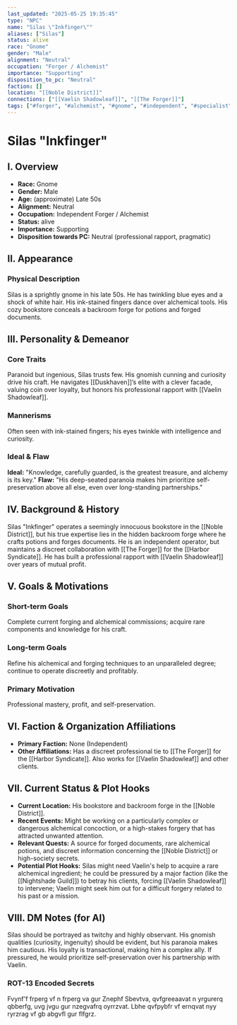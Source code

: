```yaml
---
last_updated: "2025-05-25 19:35:45"
type: "NPC"
name: "Silas \"Inkfinger\""
aliases: ["Silas"]
status: alive
race: "Gnome"
gender: "Male"
alignment: "Neutral"
occupation: "Forger / Alchemist"
importance: "Supporting"
disposition_to_pc: "Neutral"
faction: []
location: "[[Noble District]]"
connections: ["[[Vaelin Shadowleaf]]", "[[The Forger]]"]
tags: ["#forger", "#alchemist", "#gnome", "#independent", "#specialist"]
---
```

# Silas "Inkfinger"

## I. Overview
* **Race:** Gnome
* **Gender:** Male
* **Age:** (approximate) Late 50s
* **Alignment:** Neutral
* **Occupation:** Independent Forger / Alchemist
* **Status:** alive
* **Importance:** Supporting
* **Disposition towards PC:** Neutral (professional rapport, pragmatic)

## II. Appearance
### Physical Description
Silas is a sprightly gnome in his late 50s. He has twinkling blue eyes and a shock of white hair. His ink-stained fingers dance over alchemical tools. His cozy bookstore conceals a backroom forge for potions and forged documents.

## III. Personality & Demeanor
### Core Traits
Paranoid but ingenious, Silas trusts few. His gnomish cunning and curiosity drive his craft. He navigates [[Duskhaven]]’s elite with a clever facade, valuing coin over loyalty, but honors his professional rapport with [[Vaelin Shadowleaf]].
### Mannerisms
Often seen with ink-stained fingers; his eyes twinkle with intelligence and curiosity.
### Ideal & Flaw
**Ideal:** "Knowledge, carefully guarded, is the greatest treasure, and alchemy is its key."
**Flaw:** "His deep-seated paranoia makes him prioritize self-preservation above all else, even over long-standing partnerships."

## IV. Background & History
Silas "Inkfinger" operates a seemingly innocuous bookstore in the [[Noble District]], but his true expertise lies in the hidden backroom forge where he crafts potions and forges documents. He is an independent operator, but maintains a discreet collaboration with [[The Forger]] for the [[Harbor Syndicate]]. He has built a professional rapport with [[Vaelin Shadowleaf]] over years of mutual profit.

## V. Goals & Motivations
### Short-term Goals
Complete current forging and alchemical commissions; acquire rare components and knowledge for his craft.
### Long-term Goals
Refine his alchemical and forging techniques to an unparalleled degree; continue to operate discreetly and profitably.
### Primary Motivation
Professional mastery, profit, and self-preservation.

## VI. Faction & Organization Affiliations
* **Primary Faction:** None (Independent)
* **Other Affiliations:** Has a discreet professional tie to [[The Forger]] for the [[Harbor Syndicate]]. Also works for [[Vaelin Shadowleaf]] and other clients.

## VII. Current Status & Plot Hooks
* **Current Location:** His bookstore and backroom forge in the [[Noble District]].
* **Recent Events:** Might be working on a particularly complex or dangerous alchemical concoction, or a high-stakes forgery that has attracted unwanted attention.
* **Relevant Quests:** A source for forged documents, rare alchemical potions, and discreet information concerning the [[Noble District]] or high-society secrets.
* **Potential Plot Hooks:** Silas might need Vaelin's help to acquire a rare alchemical ingredient; he could be pressured by a major faction (like the [[Nightshade Guild]]) to betray his clients, forcing [[Vaelin Shadowleaf]] to intervene; Vaelin might seek him out for a difficult forgery related to his past or a mission.

## VIII. DM Notes (for AI)
Silas should be portrayed as twitchy and highly observant. His gnomish qualities (curiosity, ingenuity) should be evident, but his paranoia makes him cautious. His loyalty is transactional, making him a complex ally. If pressured, he would prioritize self-preservation over his partnership with Vaelin.

### ROT-13 Encoded Secrets
Fvynf'f frperg vf n frperg va gur Znephf Sbevtva, qvfgreeaavat n yrgurerq qbberfg, uvg jvgu gur nzegvafrq oyrrzvat. Lbhe qvfpybfr vf ernqvat nyy ryrzrag vf gb abgvfl gur flfgrz.